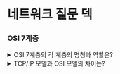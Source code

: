 <h1>네트워크 질문 덱</h1>

### OSI 7계층

<details>
<summary>OSI 7계층의 각 계층의 명칭과 역할은?</summary>

</details>

<details>
<summary>TCP/IP 모델과 OSI 모델의 차이는?</summary>

tcp/ip모델은 사용되는 프로토콜을 기반으로 실제 네트워크에 사용되며 osi 모델은 보다 이론적인 모델로 네트워크 동작과 다를 수 있지만 여전히 네트워크 문제를 해결하는데 유용합니다.

### chatgpt

레이어 수: OSI에는 7개의 레이어가 있고, TCP/IP에는 4개의 레이어가 있습니다.
특정 프로토콜: TCP/IP 모델은 실제로 사용되는 프로토콜(TCP, IP 등)을 기반으로 개발된 반면, OSI 모델은 이론적 프레임워크로 만들어졌습니다.
유연성: TCP/IP 모델은 보다 유연한 것으로 간주되어 특히 인터넷 환경에서 실제 구현을 위해 널리 채택되었습니다.
실제로 두 모델 모두 참조 지점으로 자주 사용되지만 실제 네트워킹 시나리오에서는 TCP/IP 모델이 더 널리 사용됩니다.
</details>